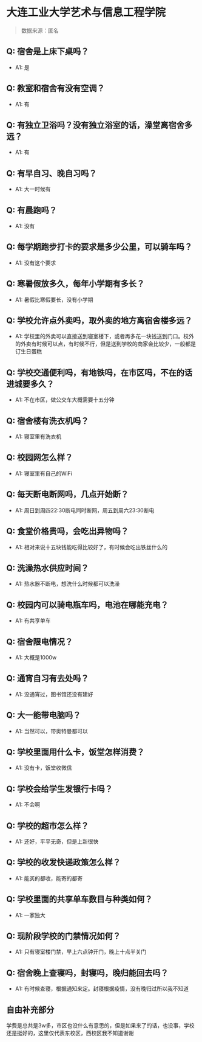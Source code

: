 # 大连工业大学艺术与信息工程学院

> 数据来源：匿名

## Q: 宿舍是上床下桌吗？

- A1: 是

## Q: 教室和宿舍有没有空调？

- A1: 有

## Q: 有独立卫浴吗？没有独立浴室的话，澡堂离宿舍多远？

- A1: 有

## Q: 有早自习、晚自习吗？

- A1: 大一时候有

## Q: 有晨跑吗？

- A1: 没有

## Q: 每学期跑步打卡的要求是多少公里，可以骑车吗？

- A1: 没有这个要求

## Q: 寒暑假放多久，每年小学期有多长？

- A1: 暑假比寒假要长，没有小学期

## Q: 学校允许点外卖吗，取外卖的地方离宿舍楼多远？

- A1: 学校里的外卖可以直接送到寝室楼下，或者再多花一块钱送到门口。校外的外卖有时候可以点，有时候不行，但是送到学校的商家会比较少，一般都是订生日蛋糕

## Q: 学校交通便利吗，有地铁吗，在市区吗，不在的话进城要多久？

- A1: 不在市区，做公交车大概需要十五分钟

## Q: 宿舍楼有洗衣机吗？

- A1: 寝室里有洗衣机

## Q: 校园网怎么样？

- A1: 寝室里有自己的WiFi

## Q: 每天断电断网吗，几点开始断？

- A1: 周日到周四22:30断电同时断网，周五到周六23:30断电

## Q: 食堂价格贵吗，会吃出异物吗？

- A1: 相对来说十五块钱能吃得比较好了，有时候会吃出铁丝什么的

## Q: 洗澡热水供应时间？

- A1: 热水器不断电，想洗什么时候都可以洗澡

## Q: 校园内可以骑电瓶车吗，电池在哪能充电？

- A1: 有共享单车

## Q: 宿舍限电情况？

- A1: 大概是1000w

## Q: 通宵自习有去处吗？

- A1: 没通宵过，图书馆还没有建好

## Q: 大一能带电脑吗？

- A1: 当然可以，带奥特曼都可以

## Q: 学校里面用什么卡，饭堂怎样消费？

- A1: 没有卡，饭堂收微信

## Q: 学校会给学生发银行卡吗？

- A1: 不会啊

## Q: 学校的超市怎么样？

- A1: 还好，平平无奇，但是上新很快

## Q: 学校的收发快递政策怎么样？

- A1: 能买的都收，能寄的都寄

## Q: 学校里面的共享单车数目与种类如何？

- A1: 一家独大

## Q: 现阶段学校的门禁情况如何？

- A1: 只有寝室楼门禁，早上六点钟开门，晚上十点半关门

## Q: 宿舍晚上查寝吗，封寝吗，晚归能回去吗？

- A1: 有时候查寝，根据通知来定。封寝根据疫情，没有晚归过所以我不知道

## 自由补充部分

学费是总共是3w多，市区也没什么有意思的，但是如果来了的话，也没事，学校还是挺好的，这里仅代表东校区，西校区我不知道谢谢